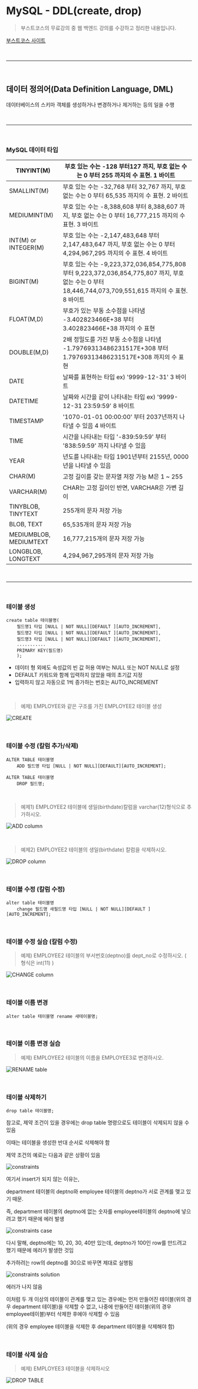 # MySQL - DDL(create, drop)

> 부스트코스의 무료강의 중 웹 백엔드 강의를 수강하고 정리한 내용입니다.

[부스트코스 사이트](https://www.boostcourse.org/opencourse)

<br>

---

<br>

## **데이터 정의어(Data Definition Language, DML)**

데이터베이스의 스키마 객체를 생성하거나 변경하거나 제거하는 등의 일을 수행

<br>

---

<br>

### **MySQL 데이터 타입**

| TINYINT(M) | 부호 있는 수는 -128 부터127 까지,   부호 없는 수는 0 부터 255 까지의 수 표현.   1 바이트 |
| --- | --- |
| SMALLINT(M) | 부호 있는 수는 -32,768 부터 32,767 까지,   부호 없는 수는 0 부터 65,535 까지의 수 표현.   2 바이트 |
| MEDIUMINT(M) | 부호 있는 수는 -8,388,608 부터 8,388,607 까지,   부호 없는 수는 0 부터 16,777,215 까지의 수 표현.   3 바이트 |
| INT(M) or INTEGER(M) | 부호 있는 수는 -2,147,483,648 부터 2,147,483,647 까지,   부호 없는 수는 0 부터 4,294,967,295 까지의 수 표현.   4 바이트 |
| BIGINT(M) | 부호 있는 수는 -9,223,372,036,854,775,808 부터 9,223,372,036,854,775,807 까지,   부호 없는 수는 0 부터 18,446,744,073,709,551,615 까지의 수 표현.   8 바이트 |
| FLOAT(M,D) | 부호가 있는 부동 소수점을 나타냄   \-3.402823466E+38 부터 3.402823466E+38 까지의 수 표현 |
| DOUBLE(M,D) | 2배 정밀도를 가진 부동 소수점을 나타냄   \-1.79769313486231517E+308 부터 1.79769313486231517E+308 까지의 수 표현 |
| DATE | 날짜를 표현하는 타입   ex) '9999-12-31'   3 바이트 |
| DATETIME | 날짜와 시간을 같이 나타내는 타입   ex) '9999-12-31 23:59:59'   8 바이트 |
| TIMESTAMP | '1070-01-01 00:00:00' 부터 2037년까지 나타낼 수 있음   4 바이트 |
| TIME | 시간을 나타내는 타입   '-839:59:59' 부터 '838:59:59' 까지 나타낼 수 있음 |
| YEAR | 년도를 나타내는 타입   1901년부터 2155년, 0000년을 나타낼 수 있음 |
| CHAR(M) | 고정 길이를 갖는 문자열 저장 가능   M은 1 ~ 255 |
| VARCHAR(M) | CHAR는 고정 길이인 반면, VARCHAR은 가변 길이 |
| TINYBLOB,   TINYTEXT | 255개의 문자 저장 가능 |
| BLOB,   TEXT | 65,535개의 문자 저장 가능 |
| MEDIUMBLOB,   MEDIUMTEXT | 16,777,215개의 문자 저장 가능 |
| LONGBLOB,   LONGTEXT | 4,294,967,295개의 문자 저장 가능 |

<br>

---

<br>

### **테이블 생성**

```
create table 테이블명( 
    필드명1 타입 [NULL | NOT NULL][DEFAULT ][AUTO_INCREMENT], 
    필드명2 타입 [NULL | NOT NULL][DEFAULT ][AUTO_INCREMENT], 
    필드명3 타입 [NULL | NOT NULL][DEFAULT ][AUTO_INCREMENT], 
    ........... 
    PRIMARY KEY(필드명) 
    );
```

-   데이터 형 외에도 속성값의 빈 값 허용 여부는 NULL 또는 NOT NULL로 설정
-   DEFAULT 키워드와 함께 입력하지 않았을 때의 초기값 지정
-   입력하지 않고 자동으로 1씩 증가하는 번호는 AUTO\_INCREMENT

<br>

> 예제) EMPLOYEE와 같은 구조를 가진 EMPLOYEE2 테이블 생성

![CREATE](./img/10_create.png)

<br>

### **테이블 수정 (칼럼 추가/삭제)**

```
ALTER TABLE 테이블명
    ADD 필드명 타입 [NULL | NOT NULL][DEFAULT][AUTO_INCREMENT];
    
ALTER TABLE 테이블명
    DROP 필드명;
```

<br>

> 예제1) EMPLOYEE2 테이블에 생일(birthdate)칼럼을 varchar(12)형식으로 추가하시오.

![ADD column](./img/10_alter_add.png)

<br>

> 예제2) EMPLOYEE2 테이블의 생일(birthdate) 칼럼을 삭제하시오.

![DROP column](./img/10_alter_drop.png)

<br>

### **테이블 수정 (칼럼 수정)**

```
alter table 테이블명
    change 필드명 새필드명 타입 [NULL | NOT NULL][DEFAULT ][AUTO_INCREMENT];
```

<br>

### **테이블 수정 실습 (칼럼 수정)**

> 예제) EMPLOYEE2 테이블의 부서번호(deptno)를 dept\_no로 수정하시오. ( 형식은 int(11) )

![CHANGE column](./img/10_alter_change.png)

<br>

### **테이블 이름 변경**

```
alter table 테이블명 rename 새테이블명;
```

<br>

### **테이블 이름 변경 실습**

> 예제) EMPLOYEE2 테이블의 이름을 EMPLOYEE3로 변경하시오.

![RENAME table](./img/10_alter_rename.png)

<br>

### **테이블 삭제하기**

```
drop table 테이블명;
```

참고로, 제약 조건이 있을 경우에는 drop table 명령으로도 테이블이 삭제되지 않을 수 있음

이때는 테이블을 생성한 반대 순서로 삭제해야 함

제약 조건의 예로는 다음과 같은 상황이 있음

![constraints](./img/10_%20constraints.png)

여기서 insert가 되지 않는 이유는,

department 테이블의 deptno와 employee 테이블의 deptno가 서로 관계를 맺고 있기 때문.

즉, department 테이블의 deptno에 없는 숫자를 employee테이블의 deptno에 넣으려고 했기 때문에 에러 발생

![constraints case](./img/10_%20constraints_case.png)

다시 말해, deptno에는 10, 20, 30, 40만 있는데, deptno가 100인 row를 만드려고 했기 때문에 에러가 발생한 것임

추가하려는 row의 deptno를 30으로 바꾸면 제대로 실행됨

![constraints solution](./img/10_%20constraints_solution.png)

에러가 나지 않음

이처럼 두 개 이상의 테이블이 관계를 맺고 있는 경우에는 먼저 만들어진 테이블(위의 경우 department 테이블)을 삭제할 수 없고, 나중에 만들어진 테이블(위의 경우 employee테이블)부터 삭제한 후에야 삭제할 수 있음

(위의 경우 employee 테이블을 삭제한 후 department 테이블을 삭제해야 함)

<br>

### **테이블 삭제 실습**

> 예제) EMPLOYEE3 테이블을 삭제하시오

![DROP TABLE](./img/10_drop_table.png)
